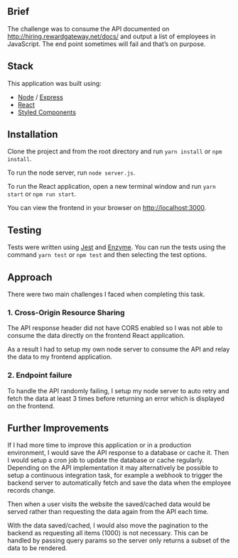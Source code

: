 ## Brief

The challenge was to consume the API documented on http://hiring.rewardgateway.net/docs/ and output a list of employees in JavaScript. The end point sometimes will fail and that’s on purpose.

## Stack

This application was built using:

-   [Node](https://nodejs.org/en/) / [Express](https://expressjs.com/)
-   [React](https://reactjs.org/docs/create-a-new-react-app.html)
-   [Styled Components](https://www.styled-components.com/)

## Installation

Clone the project and from the root directory and run `yarn install` or `npm install`.

To run the node server, run `node server.js`.

To run the React application, open a new terminal window and run `yarn start` or `npm run start`.

You can view the frontend in your browser on [http://localhost:3000](http://localhost:3000).

## Testing

Tests were written using [Jest]('https://jestjs.io/') and [Enzyme](https://airbnb.io/enzyme/). You can run the tests using the command `yarn test` or `npm test` and then selecting the test options.

## Approach

There were two main challenges I faced when completing this task.

### 1. Cross-Origin Resource Sharing

The API response header did not have CORS enabled so I was not able to consume the data directly on the frontend React application.

As a result I had to setup my own node server to consume the API and relay the data to my frontend application.

### 2. Endpoint failure

To handle the API randomly failing, I setup my node server to auto retry and fetch the data at least 3 times before returning an error which is displayed on the frontend.

## Further Improvements

If I had more time to improve this application or in a production environment, I would save the API response to a database or cache it. Then I would setup a cron job to update the database or cache regularly. Depending on the API implementation it may alternatively be possible to setup a continuous integration task, for example a webhook to trigger the backend server to automatically fetch and save the data when the employee records change.

Then when a user visits the website the saved/cached data would be served rather than requesting the data again from the API each time.

With the data saved/cached, I would also move the pagination to the backend as requesting all items (1000) is not necessary. This can be handled by passing query params so the server only returns a subset of the data to be rendered.
